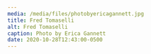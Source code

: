 ```yaml
---
media: /media/files/photobyericagannett.jpg
title: Fred Tomaselli
alt: Fred Tomaselli
caption: Photo by Erica Gannett
date: 2020-10-28T12:43:00-0500
---
```

